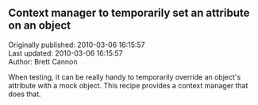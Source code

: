 ## Context manager to temporarily set an attribute on an object  
Originally published: 2010-03-06 16:15:57  
Last updated: 2010-03-06 16:15:57  
Author: Brett Cannon  
  
When testing, it can be really handy to temporarily override an object's attribute with a mock object. This recipe provides a context manager that does that.